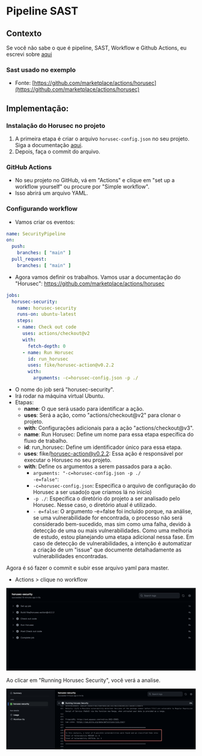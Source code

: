 # Pipeline SAST

## Contexto

Se você não sabe o que é pipeline, SAST, Workflow e Github Actions, eu escrevi sobre [aqui](pipeline.md)

### Sast usado no exemplo
- Fonte: [https://github.com/marketplace/actions/horusec](https://github.com/marketplace/actions/horusec)

## Implementação:

### Instalação do Horusec no projeto
1. A primeira etapa é criar o arquivo `horusec-config.json` no seu projeto. Siga a documentação [aqui](https://docs.horusec.io/docs/pt-br/cli/installation/).
2. Depois, faça o commit do arquivo.

### GitHub Actions

- No seu projeto no GitHub, vá em "Actions" e clique em "set up a workflow yourself" ou procure por "Simple workflow".
- Isso abrirá um arquivo YAML.


### Configurando workflow

- Vamos criar os eventos:

```yaml
name: SecurityPipeline
on:
  push:
    branches: [ "main" ]
  pull_request:
    branches: [ "main" ]
```

- Agora vamos definir os trabalhos. Vamos usar a documentação do "Horusec": https://github.com/marketplace/actions/horusec

```yaml
jobs:
  horusec-security:
    name: horusec-security
    runs-on: ubuntu-latest
    steps:
    - name: Check out code
      uses: actions/checkout@v2
      with: 
        fetch-depth: 0
      - name: Run Horusec
        id: run_horusec
        uses: fike/horusec-action@v0.2.2
        with:
          arguments: -c=horusec-config.json -p ./
```
- O nome do job será "horusec-security".
- Irá rodar na máquina virtual Ubuntu.
- Etapas:
    - **name**: O que será usado para identificar a ação.
    - **uses**: Será a ação, como "actions/checkout@v2" para clonar o projeto.
    - **with**: Configurações adicionais para a ação "actions/checkout@v3".
    - **name**: Run Horusec: Define um nome para essa etapa específica do fluxo de trabalho.
    - **id**: run_horusec: Define um identificador único para essa etapa.
    - **uses**: fike/horusec-action@v0.2.2: Essa ação é responsável por executar o Horusec no seu projeto.
    - **with**: Define os argumentos a serem passados para a ação.
        - <code>arguments: "-c=horusec-config.json -p ./ -e=false"</code>:
        - <code>-c=horusec-config.json</code>: Especifica o arquivo de configuração do Horusec a ser usado(o que criamos lá no inicio)
        - <code>-p ./</code>: Especifica o diretório do projeto a ser analisado pelo Horusec. Nesse caso, o diretório atual é utilizado.
        - <code>- e=false</code>: O argumento -e=false foi incluído porque, na análise, se uma vulnerabilidade for encontrada, o processo não será considerado bem-sucedido, mas sim como uma falha, devido à detecção de uma ou mais vulnerabilidades. Como uma melhoria de estudo, estou planejando uma etapa adicional nessa fase. Em caso de detecção de vulnerabilidades, a intenção é automatizar a criação de um "issue" que documente detalhadamente as vulnerabilidades encontradas.




Agora é só fazer o commit e subir esse arquivo yaml para master.

- Actions > clique no workflow 

<img src="./img/scan.png" alt="quadro" width="800">

Ao clicar em "Running Horusec Security", você verá a analise.

<img src="./img/relatorio.png" alt="relatorio" width="800">
